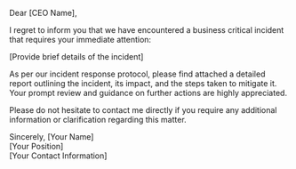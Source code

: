 Dear [CEO Name],

I regret to inform you that we have encountered a business critical incident that requires your immediate attention:

[Provide brief details of the incident]

As per our incident response protocol, please find attached a detailed report outlining the incident, its impact, and the steps taken to mitigate it. Your prompt review and guidance on further actions are highly appreciated.

Please do not hesitate to contact me directly if you require any additional information or clarification regarding this matter.

Sincerely,
[Your Name]  
[Your Position]  
[Your Contact Information]  